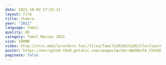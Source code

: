 ```yaml
---
date: 2021-10-02 17:32:11
layout: film
title: Chakra
year: "2021"
language: Tamil
quality: HD
category: Tamil Movies 2021
size: 500MB
video: http://srvi.mobilerockers.fun//files/Tamil%202021%20Collection/Chakra%20(2021)/Chakra%20(2021)%20Full%20Movies/Chakra%20(2021)%20HDRip/Chakra%20(2021)%20HDRip%20Single%20Part.mp4
poster: https://encrypted-tbn0.gstatic.com/images?q=tbn:ANd9GcTA_F5k5DP3UQ4wJKYaJQSoUqYBeq3Jtb-81w&usqp=CAU
paginate: false
---
```

